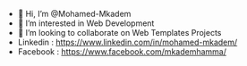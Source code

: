 - 👋 Hi, I’m @Mohamed-Mkadem
- 👀 I’m interested in Web Development
- 💞️ I’m looking to collaborate on Web Templates Projects
-  Linkedin : https://www.linkedin.com/in/mohamed-mkadem/
-  Facebook : https://www.facebook.com/mkademhamma/

<!---
Mohamed-Mkadem/Mohamed-Mkadem is a ✨ special ✨ repository because its `README.md` (this file) appears on your GitHub profile.
You can click the Preview link to take a look at your changes.
--->
